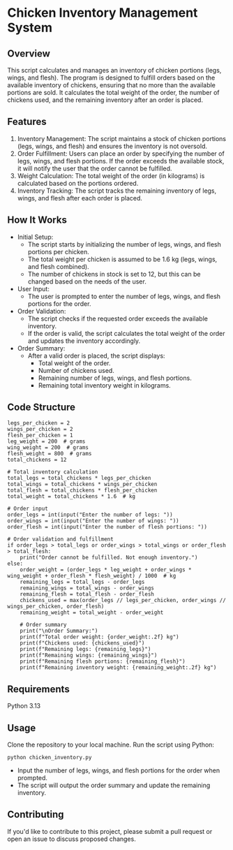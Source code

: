 # Chicken Inventory Management System
## Overview
This script calculates and manages an inventory of chicken portions (legs, wings, and flesh). The program is designed to fulfill orders based on the available inventory of chickens, ensuring that no more than the available portions are sold. It calculates the total weight of the order, the number of chickens used, and the remaining inventory after an order is placed.

## Features
1) Inventory Management: The script maintains a stock of chicken portions (legs, wings, and flesh) and ensures the inventory is not oversold.
2) Order Fulfillment: Users can place an order by specifying the number of legs, wings, and flesh portions. If the order exceeds the available stock, it will notify the user that the order cannot be fulfilled.
3) Weight Calculation: The total weight of the order (in kilograms) is calculated based on the portions ordered.
4) Inventory Tracking: The script tracks the remaining inventory of legs, wings, and flesh after each order is placed.
## How It Works
* Initial Setup:
  * The script starts by initializing the number of legs, wings, and flesh portions per chicken.
  * The total weight per chicken is assumed to be 1.6 kg (legs, wings, and flesh combined).
  * The number of chickens in stock is set to 12, but this can be changed based on the needs of the user.
* User Input:
  * The user is prompted to enter the number of legs, wings, and flesh portions for the order.
* Order Validation:
  * The script checks if the requested order exceeds the available inventory.
  * If the order is valid, the script calculates the total weight of the order and updates the inventory accordingly.
* Order Summary:
  * After a valid order is placed, the script displays:
    * Total weight of the order.
    * Number of chickens used.
    * Remaining number of legs, wings, and flesh portions.
    * Remaining total inventory weight in kilograms.
## Code Structure
```
legs_per_chicken = 2
wings_per_chicken = 2
flesh_per_chicken = 1
leg_weight = 200  # grams
wing_weight = 200  # grams
flesh_weight = 800  # grams
total_chickens = 12  

# Total inventory calculation
total_legs = total_chickens * legs_per_chicken
total_wings = total_chickens * wings_per_chicken
total_flesh = total_chickens * flesh_per_chicken
total_weight = total_chickens * 1.6  # kg

# Order input
order_legs = int(input("Enter the number of legs: "))
order_wings = int(input("Enter the number of wings: "))
order_flesh = int(input("Enter the number of flesh portions: "))

# Order validation and fulfillment
if order_legs > total_legs or order_wings > total_wings or order_flesh > total_flesh:
    print("Order cannot be fulfilled. Not enough inventory.")
else:
    order_weight = (order_legs * leg_weight + order_wings * wing_weight + order_flesh * flesh_weight) / 1000  # kg
    remaining_legs = total_legs - order_legs
    remaining_wings = total_wings - order_wings
    remaining_flesh = total_flesh - order_flesh
    chickens_used = max(order_legs // legs_per_chicken, order_wings // wings_per_chicken, order_flesh)
    remaining_weight = total_weight - order_weight

    # Order summary
    print("\nOrder Summary:")
    print(f"Total order weight: {order_weight:.2f} kg")
    print(f"Chickens used: {chickens_used}")
    print(f"Remaining legs: {remaining_legs}")
    print(f"Remaining wings: {remaining_wings}")
    print(f"Remaining flesh portions: {remaining_flesh}")
    print(f"Remaining inventory weight: {remaining_weight:.2f} kg")
```
## Requirements
Python 3.13
## Usage
Clone the repository to your local machine.
Run the script using Python:
```
python chicken_inventory.py
```
* Input the number of legs, wings, and flesh portions for the order when prompted.
* The script will output the order summary and update the remaining inventory.

## Contributing
If you'd like to contribute to this project, please submit a pull request or open an issue to discuss proposed changes.

